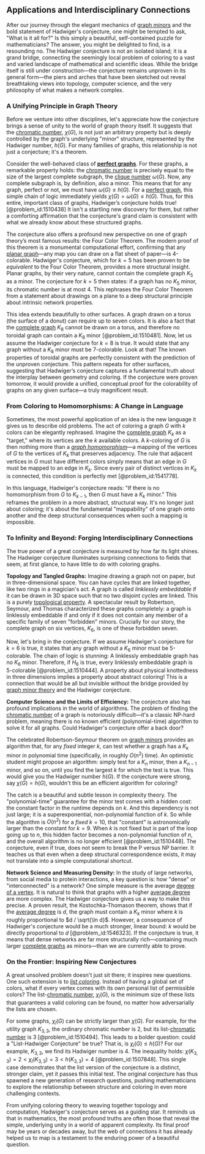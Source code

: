 ## Applications and Interdisciplinary Connections

After our journey through the elegant mechanics of [graph minors](@article_id:269275) and the bold statement of Hadwiger's conjecture, one might be tempted to ask, "What is it all for?" Is this simply a beautiful, self-contained puzzle for mathematicians? The answer, you might be delighted to find, is a resounding no. The Hadwiger conjecture is not an isolated island; it is a grand bridge, connecting the seemingly local problem of coloring to a vast and varied landscape of mathematical and scientific ideas. While the bridge itself is still under construction—the conjecture remains unproven in its general form—the piers and arches that have been sketched out reveal breathtaking views into topology, computer science, and the very philosophy of what makes a network complex.

### A Unifying Principle in Graph Theory

Before we venture into other disciplines, let's appreciate how the conjecture brings a sense of unity to the world of graph theory itself. It suggests that the [chromatic number](@article_id:273579), $\chi(G)$, is not just an arbitrary property but is deeply controlled by the graph's underlying "minor" structure, represented by the Hadwiger number, $h(G)$. For many families of graphs, this relationship is not just a conjecture; it's a theorem.

Consider the well-behaved class of **[perfect graphs](@article_id:275618)**. For these graphs, a remarkable property holds: the [chromatic number](@article_id:273579) is precisely equal to the size of the largest complete subgraph, the [clique number](@article_id:272220) $\omega(G)$. Now, any complete subgraph is, by definition, also a minor. This means that for any graph, perfect or not, we must have $\omega(G) \le h(G)$. For a [perfect graph](@article_id:273845), this simple chain of logic immediately yields $\chi(G) = \omega(G) \le h(G)$. Thus, for this entire, important class of graphs, Hadwiger’s conjecture holds true! [@problem_id:1510438] It isn't a startling new discovery for them, but rather a comforting affirmation that the conjecture's grand claim is consistent with what we already know about these structured graphs.

The conjecture also offers a profound new perspective on one of graph theory’s most famous results: the Four Color Theorem. The modern proof of this theorem is a monumental computational effort, confirming that any [planar graph](@article_id:269143)—any map you can draw on a flat sheet of paper—is 4-colorable. Hadwiger's conjecture, which for $k=5$ has been proven to be *equivalent* to the Four Color Theorem, provides a more structural insight. Planar graphs, by their very nature, cannot contain the complete graph $K_5$ as a minor. The conjecture for $k=5$ then states: if a graph has no $K_5$ minor, its chromatic number is at most 4. This rephrases the Four Color Theorem from a statement about drawings on a plane to a deep structural principle about intrinsic network properties.

This idea extends beautifully to other surfaces. A graph drawn on a torus (the surface of a donut) can require up to seven colors. It is also a fact that the [complete graph](@article_id:260482) $K_8$ cannot be drawn on a torus, and therefore no toroidal graph can contain a $K_8$ minor [@problem_id:1510481]. Now, let us assume the Hadwiger conjecture for $k=8$ is true. It would state that any graph without a $K_8$ minor must be 7-colorable. Look at that! The known properties of toroidal graphs are perfectly consistent with the prediction of the unproven conjecture. This pattern repeats for other surfaces, suggesting that Hadwiger’s conjecture captures a fundamental truth about the interplay between geometry and coloring. If the conjecture were proven tomorrow, it would provide a unified, conceptual proof for the colorability of graphs on any given surface—a truly magnificent result.

### From Coloring to Homomorphisms: A Change in Language

Sometimes, the most powerful application of an idea is the new language it gives us to describe old problems. The act of coloring a graph $G$ with $k$ colors can be elegantly rephrased. Imagine the [complete graph](@article_id:260482) $K_k$ as a "target," where its vertices are the $k$ available colors. A $k$-coloring of $G$ is then nothing more than a *[graph homomorphism](@article_id:271820)*—a mapping of the vertices of $G$ to the vertices of $K_k$ that preserves adjacency. The rule that adjacent vertices in $G$ must have different colors simply means that an edge in $G$ must be mapped to an edge in $K_k$. Since every pair of distinct vertices in $K_k$ is connected, this condition is perfectly met [@problem_id:1541778].

In this language, Hadwiger's conjecture reads: "If there is no homomorphism from $G$ to $K_{k-1}$, then $G$ must have a $K_k$ minor." This reframes the problem in a more abstract, structural way. It's no longer just about coloring; it's about the fundamental "mappability" of one graph onto another and the deep structural consequences when such a mapping is impossible.

### To Infinity and Beyond: Forging Interdisciplinary Connections

The true power of a great conjecture is measured by how far its light shines. The Hadwiger conjecture illuminates surprising connections to fields that seem, at first glance, to have little to do with coloring graphs.

**Topology and Tangled Graphs:** Imagine drawing a graph not on paper, but in three-dimensional space. You can have cycles that are linked together, like two rings in a magician's act. A graph is called *linklessly embeddable* if it can be drawn in 3D space such that no two disjoint cycles are linked. This is a purely [topological property](@article_id:141111). A spectacular result by Robertson, Seymour, and Thomas characterized these graphs completely: a graph is linklessly embeddable if and only if it does not contain any member of a specific family of seven "forbidden" minors. Crucially for our story, the complete graph on six vertices, $K_6$, is one of these forbidden seven.

Now, let's bring in the conjecture. If we assume Hadwiger's conjecture for $k=6$ is true, it states that any graph without a $K_6$ minor must be 5-colorable. The chain of logic is stunning: A linklessly embeddable graph has no $K_6$ minor. Therefore, if $H_6$ is true, every linklessly embeddable graph is 5-colorable [@problem_id:1510444]. A property about physical knottedness in three dimensions implies a property about abstract coloring! This is a connection that would be all but invisible without the bridge provided by [graph minor theory](@article_id:263934) and the Hadwiger conjecture.

**Computer Science and the Limits of Efficiency:** The conjecture also has profound implications in the world of algorithms. The problem of finding the [chromatic number](@article_id:273579) of a graph is notoriously difficult—it's a classic NP-hard problem, meaning there is no known efficient (polynomial-time) algorithm to solve it for all graphs. Could Hadwiger's conjecture offer a back door?

The celebrated Robertson-Seymour theorem on [graph minors](@article_id:269275) provides an algorithm that, for any *fixed* integer $k$, can test whether a graph has a $K_k$ minor in polynomial time (specifically, in roughly $O(n^2)$ time). An optimistic student might propose an algorithm: simply test for a $K_n$ minor, then a $K_{n-1}$ minor, and so on, until you find the largest $k$ for which the test is true. This would give you the Hadwiger number $h(G)$. If the conjecture were strong, say $\chi(G) = h(G)$, wouldn't this be an efficient algorithm for coloring?

The catch is a beautiful and subtle lesson in complexity theory. The "polynomial-time" guarantee for the minor test comes with a hidden cost: the constant factor in the runtime depends on $k$. And this dependency is not just large; it is a superexponential, non-polynomial function of $k$. So while the algorithm is $O(n^2)$ for a *fixed* $k=10$, that "constant" is astronomically larger than the constant for $k=9$. When $k$ is not fixed but is part of the loop going up to $n$, this hidden factor becomes a non-polynomial function of $n$, and the overall algorithm is no longer efficient [@problem_id:1510448]. The conjecture, even if true, does not seem to break the P versus NP barrier. It teaches us that even when a deep structural correspondence exists, it may not translate into a simple computational shortcut.

**Network Science and Measuring Density:** In the study of large networks, from social media to protein interactions, a key question is: how "dense" or "interconnected" is a network? One simple measure is the average [degree of a vertex](@article_id:260621). It is natural to think that graphs with a higher [average degree](@article_id:261144) are more complex. The Hadwiger conjecture gives us a way to make this precise. A proven result, the Kostochka-Thomason theorem, shows that if the [average degree](@article_id:261144) is $d$, the graph must contain a $K_k$ minor where $k$ is roughly proportional to $d / \sqrt{\ln d}$. However, a consequence of Hadwiger's conjecture would be a much stronger, linear bound: $k$ would be directly proportional to $d$ [@problem_id:1546323]. If the conjecture is true, it means that dense networks are far more structurally rich—containing much larger [complete graphs](@article_id:265989) as minors—than we are currently able to prove.

### On the Frontier: Inspiring New Conjectures

A great unsolved problem doesn't just sit there; it inspires new questions. One such extension is to *[list coloring](@article_id:262087)*. Instead of having a global set of colors, what if every vertex comes with its own personal list of permissible colors? The list-[chromatic number](@article_id:273579), $\chi_l(G)$, is the minimum size of these lists that guarantees a valid coloring can be found, no matter how adversarially the lists are chosen.

For some graphs, $\chi_l(G)$ can be strictly larger than $\chi(G)$. For example, for the utility graph $K_{3,3}$, the ordinary chromatic number is 2, but its list-[chromatic number](@article_id:273579) is 3 [@problem_id:1510494]. This leads to a bolder question: could a "List-Hadwiger Conjecture" be true? That is, is $\chi_l(G) \le h(G)$? For our example, $K_{3,3}$, we find its Hadwiger number is 4. The inequality holds: $\chi(K_{3,3}) = 2 \lt \chi_l(K_{3,3}) = 3 \lt h(K_{3,3}) = 4$ [@problem_id:1507848]. This single case demonstrates that the list version of the conjecture is a distinct, stronger claim, yet it passes this initial test. The original conjecture has thus spawned a new generation of research questions, pushing mathematicians to explore the relationship between structure and coloring in even more challenging contexts.

From unifying coloring theory to weaving together topology and computation, Hadwiger's conjecture serves as a guiding star. It reminds us that in mathematics, the most profound truths are often those that reveal the simple, underlying unity in a world of apparent complexity. Its final proof may be years or decades away, but the web of connections it has already helped us to map is a testament to the enduring power of a beautiful question.